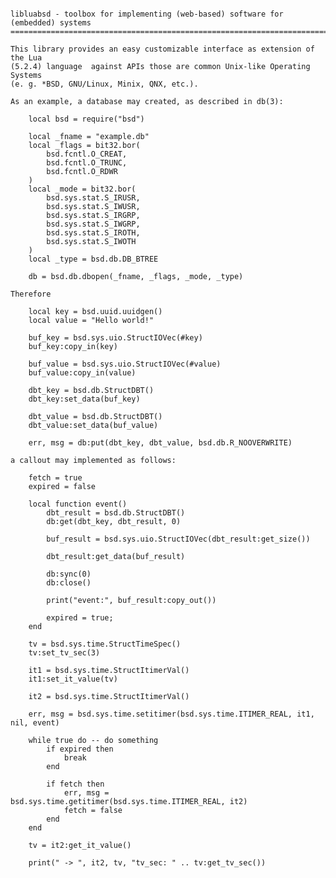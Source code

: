 <pre><code>
libluabsd - toolbox for implementing (web-based) software for (embedded) systems
================================================================================

This library provides an easy customizable interface as extension of the Lua 
(5.2.4) language  against APIs those are common Unix-like Operating Systems 
(e. g. *BSD, GNU/Linux, Minix, QNX, etc.).

As an example, a database may created, as described in db(3):

    local bsd = require("bsd")

    local _fname = "example.db"
    local _flags = bit32.bor(
        bsd.fcntl.O_CREAT,
        bsd.fcntl.O_TRUNC,
        bsd.fcntl.O_RDWR
    )
    local _mode = bit32.bor(
        bsd.sys.stat.S_IRUSR,
        bsd.sys.stat.S_IWUSR,
        bsd.sys.stat.S_IRGRP,
        bsd.sys.stat.S_IWGRP,
        bsd.sys.stat.S_IROTH,
        bsd.sys.stat.S_IWOTH
    )
    local _type = bsd.db.DB_BTREE

    db = bsd.db.dbopen(_fname, _flags, _mode, _type)

Therefore

    local key = bsd.uuid.uuidgen()
    local value = "Hello world!"

    buf_key = bsd.sys.uio.StructIOVec(#key)
    buf_key:copy_in(key)

    buf_value = bsd.sys.uio.StructIOVec(#value)
    buf_value:copy_in(value)

    dbt_key = bsd.db.StructDBT()
    dbt_key:set_data(buf_key)

    dbt_value = bsd.db.StructDBT()
    dbt_value:set_data(buf_value)

    err, msg = db:put(dbt_key, dbt_value, bsd.db.R_NOOVERWRITE)

a callout may implemented as follows:

    fetch = true
    expired = false

    local function event()
        dbt_result = bsd.db.StructDBT()        
        db:get(dbt_key, dbt_result, 0)

        buf_result = bsd.sys.uio.StructIOVec(dbt_result:get_size())

        dbt_result:get_data(buf_result)

        db:sync(0)
        db:close()
        
        print("event:", buf_result:copy_out())

        expired = true;
    end

    tv = bsd.sys.time.StructTimeSpec()
    tv:set_tv_sec(3)

    it1 = bsd.sys.time.StructItimerVal()
    it1:set_it_value(tv)

    it2 = bsd.sys.time.StructItimerVal()

    err, msg = bsd.sys.time.setitimer(bsd.sys.time.ITIMER_REAL, it1, nil, event)

    while true do -- do something
        if expired then
            break
        end

        if fetch then
            err, msg = bsd.sys.time.getitimer(bsd.sys.time.ITIMER_REAL, it2)
            fetch = false
        end
    end
    
    tv = it2:get_it_value()

    print(" -> ", it2, tv, "tv_sec: " .. tv:get_tv_sec())

</code></pre>
